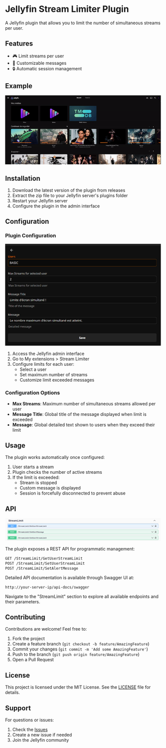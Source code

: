 # Jellyfin Stream Limiter Plugin

A Jellyfin plugin that allows you to limit the number of simultaneous streams per user.

## Features

- 🎮 Limit streams per user
- 📝 Customizable messages
- 🔒 Automatic session management


## Example

![Example](Readme-data/Example.gif)


## Installation

1. Download the latest version of the plugin from releases
2. Extract the zip file to your Jellyfin server's plugins folder
3. Restart your Jellyfin server
4. Configure the plugin in the admin interface

## Configuration

### Plugin Configuration

![Plugin Configuration](Readme-data/Config.png)

1. Access the Jellyfin admin interface
2. Go to My extensions > Stream Limiter
3. Configure limits for each user:
   - Select a user
   - Set maximum number of streams
   - Customize limit exceeded messages

### Configuration Options

- **Max Streams**: Maximum number of simultaneous streams allowed per user
- **Message Title**: Global title of the message displayed when limit is exceeded
- **Message**: Global detailed text shown to users when they exceed their limit

## Usage

The plugin works automatically once configured:

1. User starts a stream
2. Plugin checks the number of active streams
3. If the limit is exceeded:
   - Stream is stopped
   - Custom message is displayed
   - Session is forcefully disconnected to prevent abuse

## API

![API](Readme-data/API.png)

The plugin exposes a REST API for programmatic management:

```http
GET /StreamLimit/GetUserStreamLimit
POST /StreamLimit/SetUserStreamLimit
POST /StreamLimit/SetAlertMessage
```

Detailed API documentation is available through Swagger UI at:
```
http://your-server-ip/api-docs/swagger
```
Navigate to the "StreamLimit" section to explore all available endpoints and their parameters.

## Contributing

Contributions are welcome! Feel free to:

1. Fork the project
2. Create a feature branch (`git checkout -b feature/AmazingFeature`)
3. Commit your changes (`git commit -m 'Add some AmazingFeature'`)
4. Push to the branch (`git push origin feature/AmazingFeature`)
5. Open a Pull Request

## License

This project is licensed under the MIT License. See the [LICENSE](LICENSE) file for details.

## Support

For questions or issues:
1. Check the [Issues](../../issues)
2. Create a new issue if needed
3. Join the Jellyfin community 
